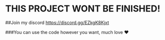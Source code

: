 # THIS PROJECT WONT BE FINISHED!
##Join my discord https://discord.gg/EZkgK8Kjxt

###You can use the code however you want, much love ❤️
